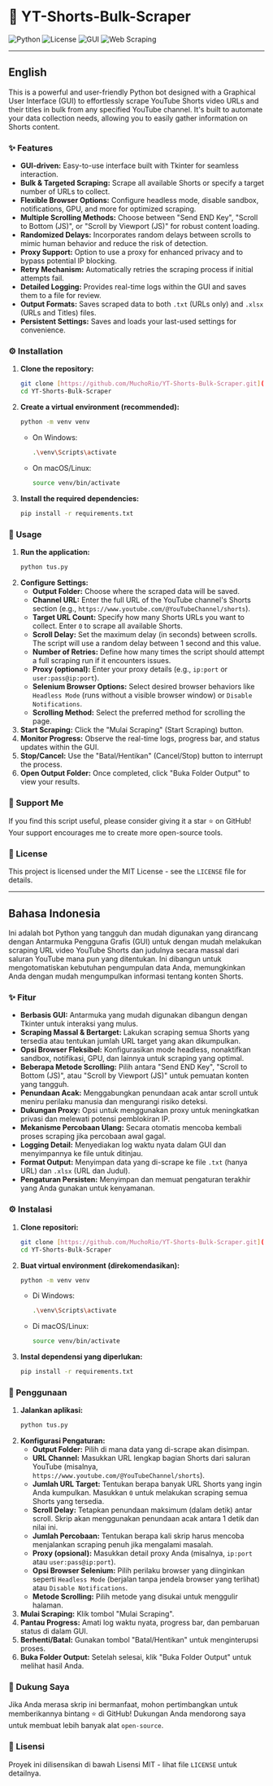 # 🚀 YT-Shorts-Bulk-Scraper

![Python](https://img.shields.io/badge/Python-3776AB?style=for-the-badge&logo=python&logoColor=white)
![License](https://img.shields.io/badge/License-MIT-yellow.svg)
![GUI](https://img.shields.io/badge/GUI-Tkinter-blue?style=for-the-badge)
![Web Scraping](https://img.shields.io/badge/Web%20Scraping-Selenium-green?style=for-the-badge&logo=selenium)

---

## English

This is a powerful and user-friendly Python bot designed with a Graphical User Interface (GUI) to effortlessly scrape YouTube Shorts video URLs and their titles in bulk from any specified YouTube channel. It's built to automate your data collection needs, allowing you to easily gather information on Shorts content.

### ✨ Features

* **GUI-driven:** Easy-to-use interface built with Tkinter for seamless interaction.
* **Bulk & Targeted Scraping:** Scrape all available Shorts or specify a target number of URLs to collect.
* **Flexible Browser Options:** Configure headless mode, disable sandbox, notifications, GPU, and more for optimized scraping.
* **Multiple Scrolling Methods:** Choose between "Send END Key", "Scroll to Bottom (JS)", or "Scroll by Viewport (JS)" for robust content loading.
* **Randomized Delays:** Incorporates random delays between scrolls to mimic human behavior and reduce the risk of detection.
* **Proxy Support:** Option to use a proxy for enhanced privacy and to bypass potential IP blocking.
* **Retry Mechanism:** Automatically retries the scraping process if initial attempts fail.
* **Detailed Logging:** Provides real-time logs within the GUI and saves them to a file for review.
* **Output Formats:** Saves scraped data to both `.txt` (URLs only) and `.xlsx` (URLs and Titles) files.
* **Persistent Settings:** Saves and loads your last-used settings for convenience.

### ⚙️ Installation

1.  **Clone the repository:**
    ```bash
    git clone [https://github.com/MuchoRio/YT-Shorts-Bulk-Scraper.git](https://github.com/MuchoRio/YT-Shorts-Bulk-Scraper.git)
    cd YT-Shorts-Bulk-Scraper
    ```

2.  **Create a virtual environment (recommended):**
    ```bash
    python -m venv venv
    ```
    * On Windows:
        ```bash
        .\venv\Scripts\activate
        ```
    * On macOS/Linux:
        ```bash
        source venv/bin/activate
        ```

3.  **Install the required dependencies:**
    ```bash
    pip install -r requirements.txt
    ```

### 🚀 Usage

1.  **Run the application:**
    ```bash
    python tus.py
    ```
2.  **Configure Settings:**
    * **Output Folder:** Choose where the scraped data will be saved.
    * **Channel URL:** Enter the full URL of the YouTube channel's Shorts section (e.g., `https://www.youtube.com/@YouTubeChannel/shorts`).
    * **Target URL Count:** Specify how many Shorts URLs you want to collect. Enter `0` to scrape all available Shorts.
    * **Scroll Delay:** Set the maximum delay (in seconds) between scrolls. The script will use a random delay between 1 second and this value.
    * **Number of Retries:** Define how many times the script should attempt a full scraping run if it encounters issues.
    * **Proxy (optional):** Enter your proxy details (e.g., `ip:port` or `user:pass@ip:port`).
    * **Selenium Browser Options:** Select desired browser behaviors like `Headless Mode` (runs without a visible browser window) or `Disable Notifications`.
    * **Scrolling Method:** Select the preferred method for scrolling the page.
3.  **Start Scraping:** Click the "Mulai Scraping" (Start Scraping) button.
4.  **Monitor Progress:** Observe the real-time logs, progress bar, and status updates within the GUI.
5.  **Stop/Cancel:** Use the "Batal/Hentikan" (Cancel/Stop) button to interrupt the process.
6.  **Open Output Folder:** Once completed, click "Buka Folder Output" to view your results.


### 🙏 Support Me

If you find this script useful, please consider giving it a star ⭐️ on GitHub! Your support encourages me to create more open-source tools.

### 📄 License

This project is licensed under the MIT License - see the `LICENSE` file for details.

---

## Bahasa Indonesia

Ini adalah bot Python yang tangguh dan mudah digunakan yang dirancang dengan Antarmuka Pengguna Grafis (GUI) untuk dengan mudah melakukan scraping URL video YouTube Shorts dan judulnya secara massal dari saluran YouTube mana pun yang ditentukan. Ini dibangun untuk mengotomatiskan kebutuhan pengumpulan data Anda, memungkinkan Anda dengan mudah mengumpulkan informasi tentang konten Shorts.

### ✨ Fitur

* **Berbasis GUI:** Antarmuka yang mudah digunakan dibangun dengan Tkinter untuk interaksi yang mulus.
* **Scraping Massal & Bertarget:** Lakukan scraping semua Shorts yang tersedia atau tentukan jumlah URL target yang akan dikumpulkan.
* **Opsi Browser Fleksibel:** Konfigurasikan mode headless, nonaktifkan sandbox, notifikasi, GPU, dan lainnya untuk scraping yang optimal.
* **Beberapa Metode Scrolling:** Pilih antara "Send END Key", "Scroll to Bottom (JS)", atau "Scroll by Viewport (JS)" untuk pemuatan konten yang tangguh.
* **Penundaan Acak:** Menggabungkan penundaan acak antar scroll untuk meniru perilaku manusia dan mengurangi risiko deteksi.
* **Dukungan Proxy:** Opsi untuk menggunakan proxy untuk meningkatkan privasi dan melewati potensi pemblokiran IP.
* **Mekanisme Percobaan Ulang:** Secara otomatis mencoba kembali proses scraping jika percobaan awal gagal.
* **Logging Detail:** Menyediakan log waktu nyata dalam GUI dan menyimpannya ke file untuk ditinjau.
* **Format Output:** Menyimpan data yang di-scrape ke file `.txt` (hanya URL) dan `.xlsx` (URL dan Judul).
* **Pengaturan Persisten:** Menyimpan dan memuat pengaturan terakhir yang Anda gunakan untuk kenyamanan.

### ⚙️ Instalasi

1.  **Clone repositori:**
    ```bash
    git clone [https://github.com/MuchoRio/YT-Shorts-Bulk-Scraper.git](https://github.com/MuchoRio/YT-Shorts-Bulk-Scraper.git)
    cd YT-Shorts-Bulk-Scraper
    ```

2.  **Buat virtual environment (direkomendasikan):**
    ```bash
    python -m venv venv
    ```
    * Di Windows:
        ```bash
        .\venv\Scripts\activate
        ```
    * Di macOS/Linux:
        ```bash
        source venv/bin/activate
        ```

3.  **Instal dependensi yang diperlukan:**
    ```bash
    pip install -r requirements.txt
    ```

### 🚀 Penggunaan

1.  **Jalankan aplikasi:**
    ```bash
    python tus.py
    ```
2.  **Konfigurasi Pengaturan:**
    * **Output Folder:** Pilih di mana data yang di-scrape akan disimpan.
    * **URL Channel:** Masukkan URL lengkap bagian Shorts dari saluran YouTube (misalnya, `https://www.youtube.com/@YouTubeChannel/shorts`).
    * **Jumlah URL Target:** Tentukan berapa banyak URL Shorts yang ingin Anda kumpulkan. Masukkan `0` untuk melakukan scraping semua Shorts yang tersedia.
    * **Scroll Delay:** Tetapkan penundaan maksimum (dalam detik) antar scroll. Skrip akan menggunakan penundaan acak antara 1 detik dan nilai ini.
    * **Jumlah Percobaan:** Tentukan berapa kali skrip harus mencoba menjalankan scraping penuh jika mengalami masalah.
    * **Proxy (opsional):** Masukkan detail proxy Anda (misalnya, `ip:port` atau `user:pass@ip:port`).
    * **Opsi Browser Selenium:** Pilih perilaku browser yang diinginkan seperti `Headless Mode` (berjalan tanpa jendela browser yang terlihat) atau `Disable Notifications`.
    * **Metode Scrolling:** Pilih metode yang disukai untuk menggulir halaman.
3.  **Mulai Scraping:** Klik tombol "Mulai Scraping".
4.  **Pantau Progress:** Amati log waktu nyata, progress bar, dan pembaruan status di dalam GUI.
5.  **Berhenti/Batal:** Gunakan tombol "Batal/Hentikan" untuk menginterupsi proses.
6.  **Buka Folder Output:** Setelah selesai, klik "Buka Folder Output" untuk melihat hasil Anda.

### 🙏 Dukung Saya

Jika Anda merasa skrip ini bermanfaat, mohon pertimbangkan untuk memberikannya bintang ⭐️ di GitHub! Dukungan Anda mendorong saya untuk membuat lebih banyak alat `open-source`.

### 📄 Lisensi

Proyek ini dilisensikan di bawah Lisensi MIT - lihat file `LICENSE` untuk detailnya.
